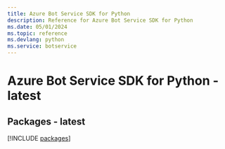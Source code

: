```yaml
---
title: Azure Bot Service SDK for Python
description: Reference for Azure Bot Service SDK for Python
ms.date: 05/01/2024
ms.topic: reference
ms.devlang: python
ms.service: botservice
---
```

# Azure Bot Service SDK for Python - latest
## Packages - latest
[!INCLUDE [packages](bot-service-index.md)]